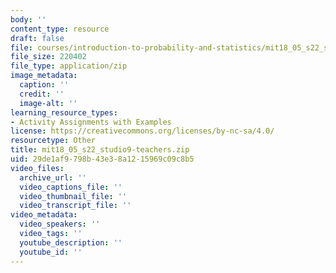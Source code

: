 ```yaml
---
body: ''
content_type: resource
draft: false
file: courses/introduction-to-probability-and-statistics/mit18_05_s22_studio9-teachers.zip
file_size: 220402
file_type: application/zip
image_metadata:
  caption: ''
  credit: ''
  image-alt: ''
learning_resource_types:
- Activity Assignments with Examples
license: https://creativecommons.org/licenses/by-nc-sa/4.0/
resourcetype: Other
title: mit18_05_s22_studio9-teachers.zip
uid: 29de1af9-798b-43e3-8a12-15969c09c8b5
video_files:
  archive_url: ''
  video_captions_file: ''
  video_thumbnail_file: ''
  video_transcript_file: ''
video_metadata:
  video_speakers: ''
  video_tags: ''
  youtube_description: ''
  youtube_id: ''
---
```

